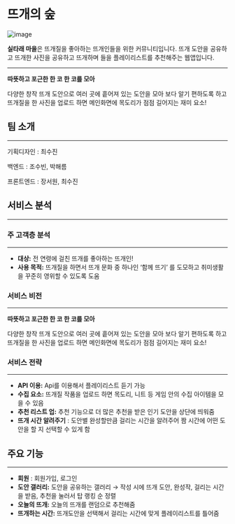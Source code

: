 ﻿# 뜨개의 숲

 ![image](https://github.com/user-attachments/assets/2e8c51df-a35f-4f6b-a528-ba191dcc2bb9)


**실타래 마을**은 뜨개질을 좋아하는 뜨개인들을 위한 커뮤니티입니다. 뜨개 도안을 공유하고 뜨개한 사진을 공유하고 뜨개하며 들을 플레이리스트를 추천해주는 웹앱입니다. 

---

**따뜻하고 포근한 한 코 한 코를 모아** 

다양한 창작 뜨개 도안으로 여러 곳에 흩어져 있는 도안을 모아 보다 알기 편하도록 하고 뜨개질을 한 사진을 업로드 하면 메인화면에 목도리가 점점 길어지는 재미 요소! 

## 팀 소개

---

기획디자인 : 최수진

백엔드 : 조수빈, 박해름

프론트엔드 : 장서원, 최수진


## 서비스 분석

---

### 주 고객층 분석

---

- **대상:** 전 연령에 걸친 뜨개를 좋아하는 뜨개인!
- **사용 목적:**  뜨개질을 하면서 뜨개 문화 중 하나인 ‘함께 뜨기’ 를 도모하고 취미생활을 꾸준히 영위할 수 있도록 도움

### 서비스 비전

---

**따뜻하고 포근한 한 코 한 코를 모아** 

다양한 창작 뜨개 도안으로 여러 곳에 흩어져 있는 도안을 모아 보다 알기 편하도록 하고 뜨개질을 한 사진을 업로드 하면 메인화면에 목도리가 점점 길어지는 재미 요소! 

### 서비스 전략

---

- **API 이용:**  Api를 이용해서 플레이리스트 듣기 가능
- **수집 요소:** 뜨개질 작품을 업로드 하면 목도리, 니트 등 게임 안의 수집 아이템을 모을 수 있음
- **추천 리스트 업:**  추천 기능으로 더 많은 추천을 받은 인기 도안을 상단에 띄워줌
- **뜨개 시간 알려주기** : 도안별 완성할만큼 걸리는 시간을 알려주어 짬 시간에 어떤 도안을 할 지 선택할 수 있게 함

## 주요 기능

---

- **회원** : 회원가입, 로그인
- **도안 갤러리:** 도안을 공유하는 갤러리 → 작성 시에 뜨개 도안, 완성작, 걸리는 시간을 받음, 추천을 눌러서 탑 랭킹 순 정렬
- **오늘의 뜨개:** 오늘의 뜨개를 랜덤으로 추천해줌
- **뜨개하는 시간:** 뜨개도안을 선택해서 걸리는 시간에 맞게 플레이리스트를 틀어줌

